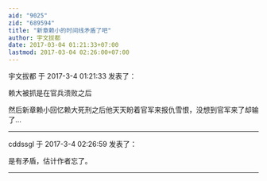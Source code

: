 ```yaml
---
aid: "9025"
zid: "689594"
title: "新章赖小的时间线矛盾了吧"
author: 宇文拔都
date: 2017-03-04 01:21:33+07:00
lastmod: 2017-03-04 02:26:00+07:00
---
```


宇文拔都 于 2017-3-4 01:21:33 发表了：

赖大被抓是在官兵溃败之后

然后新章赖小回忆赖大死刑之后他天天盼着官军来报仇雪恨，没想到官军来了却输了…

---

cddssgl 于 2017-3-4 02:26:59 发表了：

是有矛盾，估计作者忘了。

---
